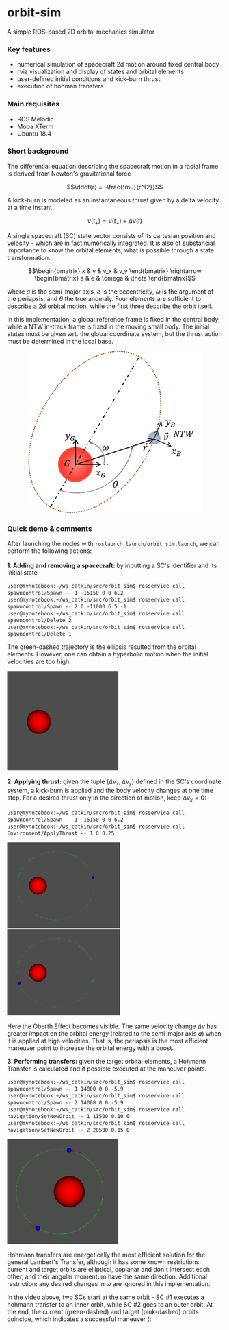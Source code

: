 # orbit-sim

A simple ROS-based 2D orbital mechanics simulator 

### Key features
 - numerical simulation of spacecraft 2d motion around fixed central body
 - rviz visualization and display of states and orbital elements
 - user-defined initial conditions and kick-burn thrust
 - execution of hohman transfers

### Main requisites
- ROS Melodic
- Moba XTerm
- Ubuntu 18.4

### Short background

The differential equation describing the spacecraft motion in a radial frame is derived from Newton's gravitational force  
```math
\ddot{r} = -\frac{\mu}{r^{2}}
```

A kick-burn is modeled as an instantaneous thrust given by a delta velocity at a time instant
```math
v(t_{+}) = v(t_{-}) + \Delta{v(t)}
```

A single spacecraft (SC) state vector consists of its cartesian position and velocity - which are in fact numerically integrated. It is also of substancial importance to know the orbital elements, what is possible through a state transformation.
```math
\begin{bmatrix}  x & y & v_x & v_y \end{bmatrix} \rightarrow \begin{bmatrix}  a & e & \omega & \theta \end{bmatrix}
```
where $a$ is the semi-major axis,  $e$ is the eccentricity, $\omega$ is the argument of the periapsis, and $\theta$ the true anomaly. Four elements are sufficient to describe a 2d orbital motion, while the first three describe the orbit itself.

In this implementation, a global reference frame is fixed in the central body, while a NTW in-track frame is fixed in the moving small body. The initial states must be given wrt. the global coordinate system, but the thrust action must be determined in the local base.

<p align="center">
  <img src="https://github.com/lucasnovaki/orbit-sim/blob/master/docs/imgs/Diagram_CoS.png">
</p>

### Quick demo & comments

After launching the nodes with ```roslaunch launch/orbit_sim.launch```, we can perform the following actions:<br>
<br>
<b>1. Adding and removing a spacecraft: </b>by inputting a SC's identifier and its initial state

```console
user@mynotebook:~/ws_catkin/src/orbit_sim$ rosservice call spawncontrol/Spawn -- 1 -15150 0 0 6.2
user@mynotebook:~/ws_catkin/src/orbit_sim$ rosservice call spawncontrol/Spawn -- 2 0 -11000 6.5 -1
user@mynotebook:~/ws_catkin/src/orbit_sim$ rosservice call spawncontrol/Delete 2
user@mynotebook:~/ws_catkin/src/orbit_sim$ rosservice call spawncontrol/Delete 1
```
The green-dashed trajectory is the ellipsis resulted from the orbital elements. However, one can obtain a hyperbolic motion when the initial velocities are too high.

![](https://github.com/lucasnovaki/orbit-sim/blob/master/docs/gifs/SpawnerGif_Cropped_2607.gif)

<b>2. Applying thrust: </b>given the tuple $(\Delta{v_{x}}, \Delta{v_{y}})$ defined in the SC's coordinate system, a kick-burn is applied and the body velocity changes at one time step. For a desired thrust only in the direction of motion, keep $\Delta{v_{x}}=0$:

```console
user@mynotebook:~/ws_catkin/src/orbit_sim$ rosservice call spawncontrol/Spawn -- 1 -15150 0 0 6.2
user@mynotebook:~/ws_catkin/src/orbit_sim$ rosservice call Environment/ApplyThrust -- 1 0 0.25
```
![](https://github.com/lucasnovaki/orbit-sim/blob/master/docs/gifs/ThrustApo_Cropped_2607.gif)
![](https://github.com/lucasnovaki/orbit-sim/blob/master/docs/gifs/ThrustPeri_Cropped_2607.gif)

Here the Oberth Effect becomes visible. The same velocity change $\Delta{v}$ has greater impact on the orbital energy (related to the semi-major axis $a$) when it is applied at high velocities. That is, the periapsis is the most efficient maneuver point to increase the orbital energy with a boost.

<b>3. Performing transfers:</b> given the target orbital elements, a Hohmann Transfer is calculated and if possible executed at the maneuver points.

```console
user@mynotebook:~/ws_catkin/src/orbit_sim$ rosservice call spawncontrol/Spawn -- 1 14000 0 0 -5.9
user@mynotebook:~/ws_catkin/src/orbit_sim$ rosservice call spawncontrol/Spawn -- 2 14000 0 0 -5.9
user@mynotebook:~/ws_catkin/src/orbit_sim$ rosservice call navigation/SetNewOrbit -- 1 11500 0.10 0
user@mynotebook:~/ws_catkin/src/orbit_sim$ rosservice call navigation/SetNewOrbit -- 2 20500 0.15 0
```

![](https://github.com/lucasnovaki/orbit-sim/blob/master/docs/gifs/HohmannMultibody_2607v3.gif)

Hohmann transfers are energetically the most efficient solution for the general Lambert's Transfer, although it has some known restrictions: current and target orbits are elliptical, coplanar and don't intersect each other, and their angular momentum have the same direction. Additional restriction: any desired changes in $\omega$ are ignored in this implementation.

In the video above, two SCs start at the same orbit - SC #1 executes a hohmann transfer to an inner orbit, while SC #2 goes to an outer orbit. At the end, the current (green-dashed) and target (pink-dashed) orbits coincide, which indicates a successful maneuver (: